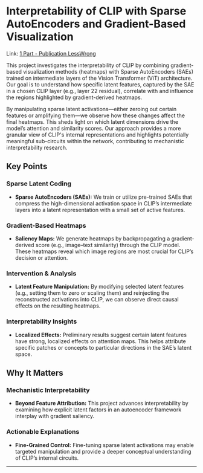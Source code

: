 # Interpretability of CLIP with Sparse AutoEncoders and Gradient-Based Visualization

Link: [1 Part - Publication LessWrong](https://www.lesswrong.com/posts/9rG9xkrdi9ndPBiaE/part-1-enhancing-inner-alignment-in-clip-vision-transformers)

This project investigates the interpretability of CLIP by combining gradient-based visualization methods (heatmaps) with Sparse AutoEncoders (SAEs) trained on intermediate layers of the Vision Transformer (ViT) architecture. Our goal is to understand how specific latent features, captured by the SAE in a chosen CLIP layer (e.g., layer 22 residual), correlate with and influence the regions highlighted by gradient-derived heatmaps.

By manipulating sparse latent activations—either zeroing out certain features or amplifying them—we observe how these changes affect the final heatmaps. This sheds light on which latent dimensions drive the model’s attention and similarity scores. Our approach provides a more granular view of CLIP's internal representations and highlights potentially meaningful sub-circuits within the network, contributing to mechanistic interpretability research.

## Key Points

### Sparse Latent Coding
- **Sparse AutoEncoders (SAEs):** We train or utilize pre-trained SAEs that compress the high-dimensional activation space in CLIP’s intermediate layers into a latent representation with a small set of active features.

### Gradient-Based Heatmaps
- **Saliency Maps:** We generate heatmaps by backpropagating a gradient-derived score (e.g., image–text similarity) through the CLIP model. These heatmaps reveal which image regions are most crucial for CLIP’s decision or attention.

### Intervention & Analysis
- **Latent Feature Manipulation:** By modifying selected latent features (e.g., setting them to zero or scaling them) and reinjecting the reconstructed activations into CLIP, we can observe direct causal effects on the resulting heatmaps.

### Interpretability Insights
- **Localized Effects:** Preliminary results suggest certain latent features have strong, localized effects on attention maps. This helps attribute specific patches or concepts to particular directions in the SAE’s latent space.

## Why It Matters

### Mechanistic Interpretability
- **Beyond Feature Attribution:** This project advances interpretability by examining how explicit latent factors in an autoencoder framework interplay with gradient saliency.

### Actionable Explanations
- **Fine-Grained Control:** Fine-tuning sparse latent activations may enable targeted manipulation and provide a deeper conceptual understanding of CLIP’s internal circuits.



<!--## Acknowledgements-->

<!--*(Optional: Acknowledge contributors or resources)*-->

---
